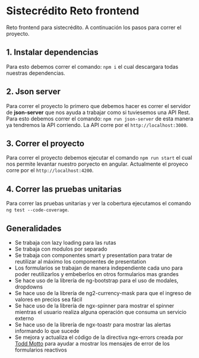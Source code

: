 # Sistecrédito Reto frontend

Reto frontend para sistecrédito. A continuación los pasos para correr el proyecto.

## 1. Instalar dependencias

Para esto debemos correr el comando: `npm i` el cual descargara todas nuestras dependencias.

## 2. Json server

Para correr el proyecto lo primero que debemos hacer es correr el servidor de **json-server** que nos ayuda a trabajar como si tuviesemos una API Rest.
Para esto debemos correr el comando: `npm run json-server` de esta manera ya tendremos la API corriendo. La API corre por el `http://localhost:3000`.

## 3. Correr el proyecto

Para correr el proyecto debemos ejecutar el comando `npm run start` el cual nos permite levantar nuestro poryecto en angular. Actualmente el proyeco corre por el `http://localhost:4200`.

## 4. Correr las pruebas unitarias

Para correr las pruebas unitarias y ver la cobertura ejecutamos el comando `ng test --code-coverage`.

## Generalidades
 - Se trabaja con lazy loading para las rutas
 - Se trabaja con modulos por separado
 - Se trabaja con componentes smart y presentation para tratar de reutilizar al máximo los componentes de presentation
 - Los formularios se trabajan de manera independiente cada uno para poder reutilizarlos y embeberlos en otros formularios mas grandes
 - Se hace uso de la librería de ng-bootstrap para el uso de modales, dropdowns
 - Se hace uso de la librería de ng2-currency-mask para que el ingreso de valores en precios sea fácil
 - Se hace uso de la librería de ngx-spinner para mostrar el spinner mientras el usuario realiza alguna operación que consuma un servicio externo
 - Se hace uso de la librería de ngx-toastr para mostrar las alertas informando lo que sucede
 - Se mejora y actualiza el código de la directiva ngx-errors creada por [Todd Motto](https://github.com/ultimatecourses/ngx-errors) para ayudar a mostrar los mensajes de error de los formularios reactivos
